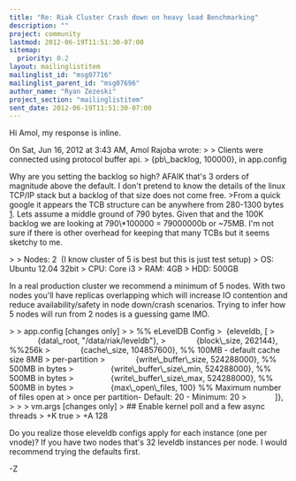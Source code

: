 ```yaml
---
title: "Re: Riak Cluster Crash down on heavy load Benchmarking"
description: ""
project: community
lastmod: 2012-06-19T11:51:30-07:00
sitemap:
  priority: 0.2
layout: mailinglistitem
mailinglist_id: "msg07716"
mailinglist_parent_id: "msg07696"
author_name: "Ryan Zezeski"
project_section: "mailinglistitem"
sent_date: 2012-06-19T11:51:30-07:00
---
```



Hi Amol, my response is inline.

On Sat, Jun 16, 2012 at 3:43 AM, Amol Rajoba  wrote:
&gt;
&gt; Clients were connected using protocol buffer api.
&gt; {pb\\_backlog, 100000}, in app.config

Why are you setting the backlog so high? AFAIK that's 3 orders of
magnitude above the default. I don't pretend to know the details of
the linux TCP/IP stack but a backlog of that size does not come free.
&gt;From a quick google it appears the TCB structure can be anywhere from
280-1300 bytes [1]. Lets assume a middle ground of 790 bytes. Given
that and the 100K backlog we are looking at 790\\*100000 = 79000000b or
~75MB. I'm not sure if there is other overhead for keeping that many
TCBs but it seems sketchy to me.


&gt;
&gt; Nodes: 2  (I know cluster of 5 is best but this is just test setup)
&gt; OS: Ubuntu 12.04 32bit
&gt; CPU: Core i3
&gt; RAM: 4GB
&gt; HDD: 500GB

In a real production cluster we recommend a minimum of 5 nodes. With
two nodes you'll have replicas overlapping which will increase IO
contention and reduce availability/safety in node down/crash
scenarios. Trying to infer how 5 nodes will run from 2 nodes is a
guessing game IMO.

&gt;
&gt; app.config [changes only]
&gt;
&gt; %% eLevelDB Config
&gt;  {eleveldb, [
&gt;              {data\\_root, "/data/riak/leveldb"},
&gt;              {block\\_size, 262144}, %%256k
&gt;              {cache\\_size, 104857600}, %% 100MB - default cache size 8MB
&gt; per-partition
&gt;              {write\\_buffer\\_size, 524288000}, %% 500MB in bytes
&gt;                 {write\\_buffer\\_size\\_min, 524288000}, %% 500MB in bytes
&gt;                 {write\\_buffer\\_size\\_max, 524288000}, %% 500MB in bytes
&gt;                 {max\\_open\\_files, 100} %% Maximum number of files open at
&gt; once per partition- Default: 20 - Minimum: 20
&gt;             ]},
&gt;
&gt;
&gt; vm.args [changes only]
&gt; ## Enable kernel poll and a few async threads
&gt; +K true
&gt; +A 128

Do you realize those eleveldb configs apply for each instance (one per
vnode)? If you have two nodes that's 32 leveldb instances per node.
I would recommend trying the defaults first.

-Z

[1]: 
http://www.cisco.com/web/about/ac123/ac147/archived\\_issues/ipj\\_9-4/syn\\_flooding\\_attacks.html

